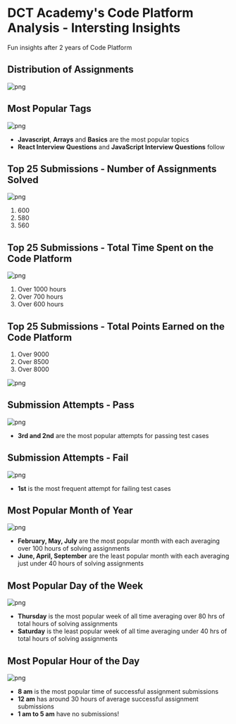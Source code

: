 # DCT Academy's Code Platform Analysis - Intersting Insights

Fun insights after 2 years of Code Platform

## Distribution of Assignments

![png](output_12_0.png)

## Most Popular Tags

![png](output_14_0.png)


* **Javascript**, **Arrays** and **Basics** are the most popular topics
* **React Interview Questions** and **JavaScript Interview Questions** follow

## Top 25 Submissions - Number of Assignments Solved

![png](output_18_1.png)

1. 600
2. 580
3. 560

## Top 25 Submissions - Total Time Spent on the Code Platform

![png](output_20_0.png)

1. Over 1000 hours
2. Over 700 hours
3. Over 600 hours

## Top 25 Submissions - Total Points Earned on the Code Platform

1. Over 9000
2. Over 8500
3. Over 8000

![png](output_22_0.png)
  
## Submission Attempts - Pass

![png](output_24_0.png)

* **3rd and 2nd** are the most popular attempts for passing test cases

## Submission Attempts - Fail

![png](output_27_0.png)

* **1st** is the most frequent attempt for failing test cases

## Most Popular Month of Year

![png](output_31_0.png)

* **February, May, July** are the most popular month with each averaging over 100 hours of solving assignments
* **June, April, September** are the least popular month with each averaging just under 40 hours of solving assignments

## Most Popular Day of the Week

![png](output_33_0.png)

* **Thursday** is the most popular week of all time averaging over 80 hrs of total hours of solving assignments
* **Saturday** is the least popular week of all time averaging under 40 hrs of total hours of solving assignments

## Most Popular Hour of the Day

![png](output_36_0.png)

* **8 am** is the most popular time of successful assignment submissions
* **12 am** has around 30 hours of average successful assignment submissions
* **1 am to 5 am** have no submissions!

